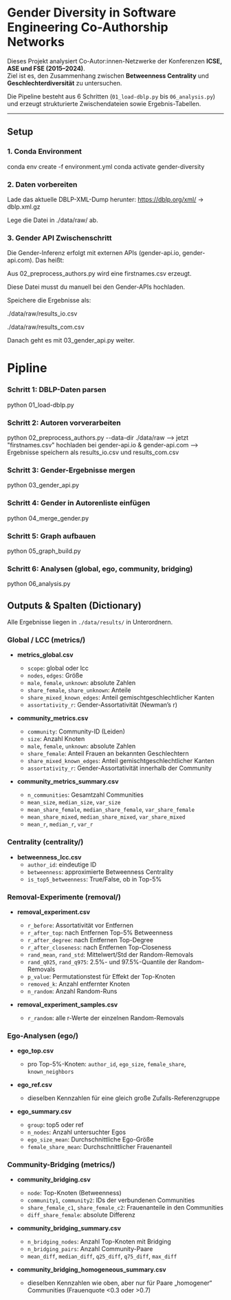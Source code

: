 # Gender Diversity in Software Engineering Co-Authorship Networks

Dieses Projekt analysiert Co-Autor:innen-Netzwerke der Konferenzen **ICSE, ASE und FSE (2015–2024)**.  
Ziel ist es, den Zusammenhang zwischen **Betweenness Centrality** und **Geschlechterdiversität** zu untersuchen.

Die Pipeline besteht aus 6 Schritten (`01_load-dblp.py` bis `06_analysis.py`) und erzeugt strukturierte Zwischendateien sowie Ergebnis-Tabellen.

---

## Setup

### 1. Conda Environment
conda env create -f environment.yml
conda activate gender-diversity

### 2. Daten vorbereiten

Lade das aktuelle DBLP-XML-Dump herunter:
https://dblp.org/xml/
 → dblp.xml.gz

Lege die Datei in ./data/raw/ ab.

### 3. Gender API Zwischenschritt

Die Gender-Inferenz erfolgt mit externen APIs (gender-api.io, gender-api.com).
Das heißt:

Aus 02_preprocess_authors.py wird eine firstnames.csv erzeugt.

Diese Datei musst du manuell bei den Gender-APIs hochladen.

Speichere die Ergebnisse als:

./data/raw/results_io.csv

./data/raw/results_com.csv

Danach geht es mit 03_gender_api.py weiter.

# Pipline  

### Schritt 1: DBLP-Daten parsen
python 01_load-dblp.py

### Schritt 2: Autoren vorverarbeiten
python 02_preprocess_authors.py --data-dir ./data/raw
--> jetzt "firstnames.csv" hochladen bei gender-api.io & gender-api.com
--> Ergebnisse speichern als results_io.csv und results_com.csv

### Schritt 3: Gender-Ergebnisse mergen
python 03_gender_api.py

### Schritt 4: Gender in Autorenliste einfügen
python 04_merge_gender.py

### Schritt 5: Graph aufbauen
python 05_graph_build.py

### Schritt 6: Analysen (global, ego, community, bridging)
python 06_analysis.py

## Outputs & Spalten (Dictionary)

Alle Ergebnisse liegen in `./data/results/` in Unterordnern.

### Global / LCC (metrics/)
- **metrics_global.csv**
  - `scope`: global oder lcc  
  - `nodes`, `edges`: Größe  
  - `male`, `female`, `unknown`: absolute Zahlen  
  - `share_female`, `share_unknown`: Anteile  
  - `share_mixed_known_edges`: Anteil gemischtgeschlechtlicher Kanten  
  - `assortativity_r`: Gender-Assortativität (Newman’s r)

- **community_metrics.csv**
  - `community`: Community-ID (Leiden)  
  - `size`: Anzahl Knoten  
  - `male`, `female`, `unknown`: absolute Zahlen  
  - `share_female`: Anteil Frauen an bekannten Geschlechtern  
  - `share_mixed_known_edges`: Anteil gemischtgeschlechtlicher Kanten  
  - `assortativity_r`: Gender-Assortativität innerhalb der Community  

- **community_metrics_summary.csv**
  - `n_communities`: Gesamtzahl Communities  
  - `mean_size`, `median_size`, `var_size`  
  - `mean_share_female`, `median_share_female`, `var_share_female`  
  - `mean_share_mixed`, `median_share_mixed`, `var_share_mixed`  
  - `mean_r`, `median_r`, `var_r`

### Centrality (centrality/)
- **betweenness_lcc.csv**
  - `author_id`: eindeutige ID  
  - `betweenness`: approximierte Betweenness Centrality  
  - `is_top5_betweenness`: True/False, ob in Top-5%  

### Removal-Experimente (removal/)
- **removal_experiment.csv**
  - `r_before`: Assortativität vor Entfernen  
  - `r_after_top`: nach Entfernen Top-5% Betweenness  
  - `r_after_degree`: nach Entfernen Top-Degree  
  - `r_after_closeness`: nach Entfernen Top-Closeness  
  - `rand_mean`, `rand_std`: Mittelwert/Std der Random-Removals  
  - `rand_q025`, `rand_q975`: 2.5%- und 97.5%-Quantile der Random-Removals  
  - `p_value`: Permutationstest für Effekt der Top-Knoten  
  - `removed_k`: Anzahl entfernter Knoten  
  - `n_random`: Anzahl Random-Runs  

- **removal_experiment_samples.csv**
  - `r_random`: alle r-Werte der einzelnen Random-Removals  

### Ego-Analysen (ego/)
- **ego_top.csv**
  - pro Top-5%-Knoten: `author_id`, `ego_size`, `female_share`, `known_neighbors`  

- **ego_ref.csv**
  - dieselben Kennzahlen für eine gleich große Zufalls-Referenzgruppe  

- **ego_summary.csv**
  - `group`: top5 oder ref  
  - `n_nodes`: Anzahl untersuchter Egos  
  - `ego_size_mean`: Durchschnittliche Ego-Größe  
  - `female_share_mean`: Durchschnittlicher Frauenanteil  

### Community-Bridging (metrics/)
- **community_bridging.csv**
  - `node`: Top-Knoten (Betweenness)  
  - `community1`, `community2`: IDs der verbundenen Communities  
  - `share_female_c1`, `share_female_c2`: Frauenanteile in den Communities  
  - `diff_share_female`: absolute Differenz  

- **community_bridging_summary.csv**
  - `n_bridging_nodes`: Anzahl Top-Knoten mit Bridging  
  - `n_bridging_pairs`: Anzahl Community-Paare  
  - `mean_diff`, `median_diff`, `q25_diff`, `q75_diff`, `max_diff`  

- **community_bridging_homogeneous_summary.csv**
  - dieselben Kennzahlen wie oben, aber nur für Paare „homogener“ Communities (Frauenquote <0.3 oder >0.7)
